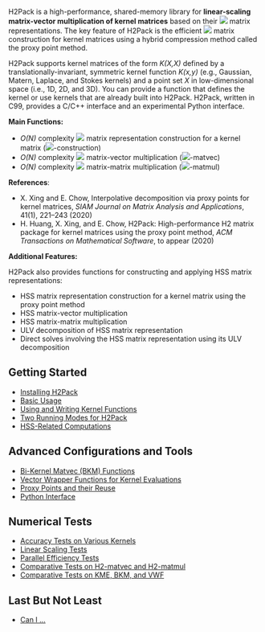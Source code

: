 H2Pack is a high-performance, shared-memory library for **linear-scaling matrix-vector multiplication of kernel matrices** based on their ![](https://latex.codecogs.com/svg.latex?\mathcal{H}^2) matrix representations. 
The key feature of H2Pack is the efficient ![](https://latex.codecogs.com/svg.latex?\mathcal{H}^2) matrix construction for kernel matrices using a hybrid compression method called the proxy point method. 

H2Pack supports kernel matrices of the form _K(X,X)_ defined by a translationally-invariant, symmetric kernel function _K(x,y)_ (e.g., Gaussian, Matern, Laplace, and Stokes kernels) and a point set _X_ in low-dimensional space (i.e., 1D, 2D, and 3D). You can provide a function that defines the kernel or use
kernels that are already built into H2Pack.
H2Pack, written in C99, provides a C/C++ interface and an experimental Python interface.
<!-- The Matlab prototype of H2Pack can be found in the [repo](). -->

**Main Functions:**

* _O(N)_ complexity ![](https://latex.codecogs.com/svg.latex?\mathcal{H}^2)  matrix representation construction for a kernel matrix (![](https://latex.codecogs.com/svg.latex?\mathcal{H}^2)-construction)
* _O(N)_ complexity ![](https://latex.codecogs.com/svg.latex?\mathcal{H}^2)  matrix-vector multiplication (![](https://latex.codecogs.com/svg.latex?\mathcal{H}^2)-matvec)
* _O(N)_ complexity ![](https://latex.codecogs.com/svg.latex?\mathcal{H}^2)  matrix-matrix  multiplication (![](https://latex.codecogs.com/svg.latex?\mathcal{H}^2)-matmul)


**References**:

* X. Xing and E. Chow, Interpolative decomposition via proxy points for kernel matrices, _SIAM Journal on Matrix Analysis and Applications_, 41(1), 221–243 (2020)
* H. Huang, X. Xing, and E. Chow, H2Pack: High-performance H2 matrix package for kernel matrices using the proxy point method, _ACM Transactions on Mathematical Software_, to appear (2020)

**Additional Features:** 

H2Pack also provides functions for constructing and applying HSS matrix representations: 

* HSS matrix representation construction for a kernel matrix using the proxy point method 
* HSS matrix-vector multiplication
* HSS matrix-matrix multiplication
* ULV decomposition of HSS matrix representation
* Direct solves involving the HSS matrix representation using its ULV decomposition


## Getting Started

* [Installing H2Pack](https://github.com/huanghua1994/H2Pack/wiki/Installing-H2Pack)
* [Basic Usage](https://github.com/huanghua1994/H2Pack/wiki/Basic-Usage)
* [Using and Writing Kernel Functions](https://github.com/huanghua1994/H2Pack/wiki/Using-and-Writing-Kernel-Functions) 
* [Two Running Modes for H2Pack](https://github.com/huanghua1994/H2Pack/wiki/Two-Running-Modes-for-H2Pack)
* [HSS-Related Computations](https://github.com/huanghua1994/H2Pack/wiki/HSS-Related-Computations)

## Advanced Configurations and Tools

* [Bi-Kernel Matvec (BKM) Functions](https://github.com/huanghua1994/H2Pack/wiki/Bi-Kernel-Matvec-Functions)
* [Vector Wrapper Functions for Kernel Evaluations](https://github.com/huanghua1994/H2Pack/wiki/Vector-Wrapper-Functions-For-Kernel-Evaluations)
* [Proxy Points and their Reuse](https://github.com/scalable-matrix/H2Pack/wiki/Proxy-Points-and-their-Reuse)
* [Python Interface](https://github.com/huanghua1994/H2Pack/wiki/Using-H2Pack-in-Python)


## Numerical Tests

* [Accuracy Tests on Various Kernels](https://github.com/huanghua1994/H2Pack/wiki/Accuracy-Tests-on-Various-Kernels)
* [Linear Scaling Tests](https://github.com/huanghua1994/H2Pack/wiki/Linear-Scaling-Tests)
* [Parallel Efficiency Tests](https://github.com/huanghua1994/H2Pack/wiki/Parallel-Efficiency-Tests)
* [Comparative Tests on H2-matvec and H2-matmul](https://github.com/huanghua1994/H2Pack/wiki/Comparative-Tests-on-H2-matvec-and-H2-matmul)
* [Comparative Tests on KME, BKM, and VWF](https://github.com/huanghua1994/H2Pack/wiki/Comparative-Tests-on-KME-BKM-and-VWF)

## Last But Not Least

* [Can I ...](https://github.com/huanghua1994/H2Pack/wiki/Can-I)

